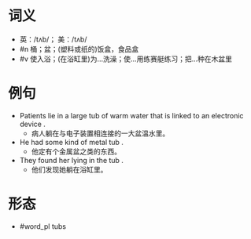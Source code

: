 # 词义
- 英：/tʌb/； 美：/tʌb/
- #n 桶；盆；(塑料或纸的)饭盒，食品盒
- #v 使入浴；(在浴缸里)为…洗澡；使…用练赛艇练习；把…种在木盆里
# 例句
- Patients lie in a large tub of warm water that is linked to an electronic device .
	- 病人躺在与电子装置相连接的一大盆温水里。
- He had some kind of metal tub .
	- 他定有个金属盆之类的东西。
- They found her lying in the tub .
	- 他们发现她躺在浴缸里。
# 形态
- #word_pl tubs
